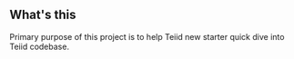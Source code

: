 ## What's this

Primary purpose of this project is to help Teiid new starter quick dive into Teiid codebase.

